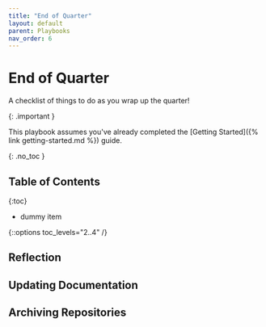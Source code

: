 ```yaml
---
title: "End of Quarter"
layout: default
parent: Playbooks
nav_order: 6
---
```


# End of Quarter

A checklist of things to do as you wrap up the quarter!

{: .important }

This playbook assumes you've already completed the [Getting Started]({% link getting-started.md %}) guide.

{: .no_toc }

## Table of Contents

{:toc}

- dummy item

{::options toc_levels="2..4" /}

## Reflection

## Updating Documentation

## Archiving Repositories
